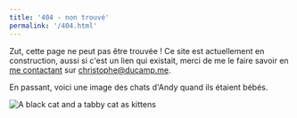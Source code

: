 ```yaml
---
title: '404 - non trouvé'
permalink: '/404.html'
---
```


Zut, cette page ne peut pas être trouvée ! Ce site est actuellement en construction, aussi si c'est un lien qui existait, merci de me le faire savoir en [me contactant](mailto:christophe@ducamp.me) sur christophe@ducamp.me.

En passant, voici une image des chats d'Andy quand ils étaient bébés.

![A black cat and a tabby cat as kittens](https://hankchizljaw.imgix.net/kittens.jpg 'Delilah (left) and Dora (right) when they were cute kittens. Now they are very not cute chonkers')
